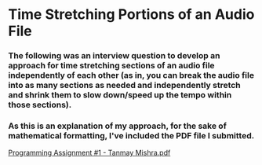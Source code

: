# Time Stretching Portions of an Audio File

### The following was an interview question to develop an approach for time stretching sections of an audio file independently of each other (as in, you can break the audio file into as many sections as needed and independently stretch and shrink them to slow down/speed up the tempo within those sections).

### As this is an explanation of my approach, for the sake of mathematical formatting, I've included the PDF file I submitted.

[Programming Assignment #1 - Tanmay Mishra.pdf](https://github.com/tmishra3/Time-Stretching-Portions-of-an-Audio-File/files/7622059/Programming.Assignment.1.-.Tanmay.Mishra.pdf)

